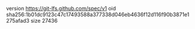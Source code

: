 version https://git-lfs.github.com/spec/v1
oid sha256:1b01dc9123c47c17493588a377338d046eb4636f12d116f90b3871e1275afad3
size 27436
